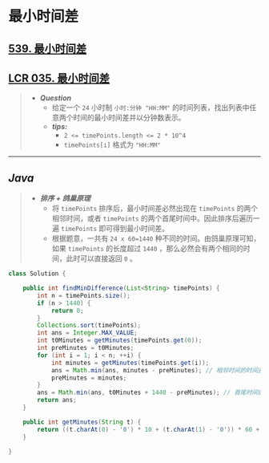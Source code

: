 # 最小时间差

## [539. 最小时间差](https://leetcode.cn/problems/minimum-time-difference/)

## [LCR 035. 最小时间差](https://leetcode.cn/problems/569nqc/)

> - ***Question***
>   - 给定一个 `24` 小时制 `小时:分钟 "HH:MM"` 的时间列表，找出列表中任意两个时间的最小时间差并以分钟数表示。
>   - ***tips:***
>     - `2 <= timePoints.length <= 2 * 10^4`
>     - `timePoints[i]` 格式为 `"HH:MM"`

---

## *Java*

> - ***排序 + 鸽巢原理***
>   - 将 `timePoints` 排序后，最小时间差必然出现在 `timePoints` 的两个相邻时间，或者 `timePoints` 的两个首尾时间中。因此排序后遍历一遍 `timePoints` 即可得到最小时间差。
>   - 根据题意，一共有 `24 x 60=1440` 种不同的时间。由鸽巢原理可知，如果 `timePoints` 的长度超过 `1440` ，那么必然会有两个相同的时间，此时可以直接返回 `0` 。

```java
class Solution {

    public int findMinDifference(List<String> timePoints) {
        int n = timePoints.size();
        if (n > 1440) {
            return 0;
        }
        Collections.sort(timePoints);
        int ans = Integer.MAX_VALUE;
        int t0Minutes = getMinutes(timePoints.get(0));
        int preMinutes = t0Minutes;
        for (int i = 1; i < n; ++i) {
            int minutes = getMinutes(timePoints.get(i));
            ans = Math.min(ans, minutes - preMinutes); // 相邻时间的时间差
            preMinutes = minutes;
        }
        ans = Math.min(ans, t0Minutes + 1440 - preMinutes); // 首尾时间的时间差
        return ans;
    }

    public int getMinutes(String t) {
        return ((t.charAt(0) - '0') * 10 + (t.charAt(1) - '0')) * 60 + (t.charAt(3) - '0') * 10 + (t.charAt(4) - '0');
    }

}
```
